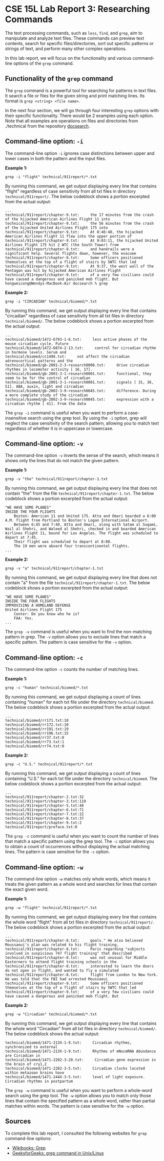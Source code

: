 # CSE 15L Lab Report 3: Researching Commands
The text processing commands, such as `less`, `find`, and `grep`, aim to manipulate and analyze text files. These commands can preview text contents, search for specific files/directories, sort out specific patterns or strings of text, and perform many other complex operations.

In this lab report, we will focus on the functionality and various command-line options of the `grep` command.

## Functionality of the `grep` command
The `grep` command is a powerful tool for searching for patterns in text files. It search a file or files for the given string and print matching lines. Its format is `grep <string> <file name>`.

In the next four section, we will go through four interesting `grep` options with their specific functionality. There would be 2 examples using each option. Note that all examples are operations on files and directories from ./technical from the repository [docsearch](https://github.com/ucsd-cse15l-s23/docsearch).

## Command-line option: `-i`
The command-line option `-i` ignores case distinctions between upper and lower cases in both the pattern and the input files.

**Example 1:**
```
grep -i "flight" technical/911report/*.txt
```
By running this command, we get output displaying every line that contains "flight" regardless of case sensitivity from all txt files in directory `technical/911report/`. The below codeblock shows a portion excerpted from the actual output:
```
...
technical/911report/chapter-9.txt:     the 17 minutes from the crash of the hijacked American Airlines Flight 11 into
technical/911report/chapter-9.txt:     the 56 minutes from the crash of the hijacked United Airlines Flight 175 into
technical/911report/chapter-9.txt:     At 8:46:40, the hijacked American Airlines Flight 11 flew into the upper portion of
technical/911report/chapter-9.txt:     At 9:03:11, the hijacked United Airlines Flight 175 hit 2 WTC (the South Tower) from
technical/911report/chapter-9.txt:     and handrails were a significant help. Several flights down, however, the evacuee
technical/911report/chapter-9.txt:     Some officers positioned themselves at the top of a flight of stairs by 5WTC that led
technical/911report/chapter-9.txt:     At 9:37, the west wall of the Pentagon was hit by hijacked American Airlines Flight
technical/911report/chapter-9.txt:     of a very few civilians could have caused a dangerous and panicked mob flight. But
hongweicong@Wendys-MacBook-Air docsearch % grep 
```

**Example 2:**
```
grep -i "CIRCADIAN" technical/biomed/*.txt
```
By running this command, we get output displaying every line that contains "circadian" regardless of case sensitivity from all txt files in directory `technical/biomed/`. The below codeblock shows a portion excerpted from the actual output:
```
...
technical/biomed/1472-6793-1-6.txt:     less active phases of the mouse circadian cycle. Future
technical/biomed/1472-6874-2-13.txt:     control for circadian rhythm in hormone levels. Serum and
technical/biomed/cc1498.txt:     not affect the circadian adrenocortical patterns and the
technical/biomed/gb-2001-2-3-research0008.txt:     drive circadian rhythms in locomoter activity [ 16, 17].
technical/biomed/gb-2001-3-1-research0001.txt:     functional, they seem to be for the control of circadian
technical/biomed/gb-2001-3-1-research0001.txt:     signals [ 31, 36, 51]. ABA, auxin, light and circadian
technical/biomed/gb-2002-3-9-research0045.txt:     difference. During a more complete study of the circadian
technical/biomed/gb-2002-3-9-research0045.txt:     expression with a circadian rhythm [ 41]. From the data
```

The `grep -i` command is useful when you want to perform a case-insensitive search using the grep tool. By using the `-i` option, grep will neglect the case sensitivity of the search pattern, allowing you to match text regardless of whether it is in uppercase or lowercase.

## Command-line option: `-v`
The command-line option `-v` inverts the sense of the search, which means it shows only the lines that do not match the given pattern.

**Example 1:**
```
grep -v "the" technical/911report/chapter-1.txt
```
By running this command, we get output displaying every line that does not contain "the" from the file `technical/911report/chapter-1.txt`. The below codeblock shows a portion excerpted from the actual output:
```
"WE HAVE SOME PLANES"
INSIDE THE FOUR FLIGHTS
    Boston: American 11 and United 175. Atta and Omari boarded a 6:00 A.M. flight from Portland to Boston's Logan International Airport.
    Between 6:45 and 7:40, Atta and Omari, along with Satam al Suqami, Wail al Shehri, and Waleed al Shehri, checked in and boarded American Airlines Flight 11, bound for Los Angeles. The flight was scheduled to depart at 7:45.
    Their flight was scheduled to depart at 8:00.
    The 19 men were aboard four transcontinental flights.
...
```

**Example 2:**
```
grep -v "a" technical/911report/chapter-1.txt
```
By running this command, we get output displaying every line that does not contain "a" from the file `technical/911report/chapter-1.txt`. The below codeblock shows a portion excerpted from the actual output:
```
"WE HAVE SOME PLANES"
INSIDE THE FOUR FLIGHTS
IMPROVISING A HOMELAND DEFENSE
United Airlines Flight 175
    Center: Do you know who he is?
    FAA: Yes.
...
```

The `grep -v` command is useful when you want to find the non-matching pattern in grep. The `-v` option allows you to exclude lines that match a specific pattern. The pattern is case sensitive for the `-v` option.

## Command-line option: `-c`
The command-line option `-c` counts the number of matching lines.

**Example 1:**
```
grep -c "human" technical/biomed/*.txt
```
By running this command, we get output displaying a count of lines containing "human" for each txt file under the directory `technical/biomed`. The below codeblock shows a portion excerpted from the actual output:
```
...
technical/biomed/rr171.txt:10
technical/biomed/rr172.txt:10
technical/biomed/rr191.txt:19
technical/biomed/rr196.txt:15
technical/biomed/rr37.txt:0
technical/biomed/rr73.txt:1
technical/biomed/rr74.txt:0
```

**Example 2:**
```
grep -c "U.S." technical/911report/*.txt
```
By running this command, we get output displaying a count of lines containing "U.S." for each txt file under the directory `technical/biomed`. The below codeblock shows a portion excerpted from the actual output:
```
...
technical/911report/chapter-2.txt:32
technical/911report/chapter-3.txt:110
technical/911report/chapter-5.txt:48
technical/911report/chapter-6.txt:71
technical/911report/chapter-7.txt:22
technical/911report/chapter-8.txt:37
technical/911report/chapter-9.txt:2
technical/911report/preface.txt:0
```

The `grep -c` command is useful when you want to count the number of lines that match a specific pattern using the grep tool. The `-c` option allows you to obtain a count of occurrences without displaying the actual matching lines. The pattern is case sensitive for the `-c` option.

## Command-line option: `-w`
The command-line option `-w` matches only whole words, which means it treats the given pattern as a whole word and searches for lines that contain the exact given word.

**Example 1:**
```
grep -w "flight" technical/911report/*.txt
```
By running this command, we get output displaying every line that contains the whole word "flight" from all txt files in directory `technical/911report/`. The below codeblock shows a portion excerpted from the actual output:
```
...
technical/911report/chapter-8.txt:     goals." He also believed Moussaoui's plan was related to his flight training.
technical/911report/chapter-8.txt:     Paris regarding "subjects involved in suspicious 747 flight training" that described
technical/911report/chapter-8.txt:     was not unusual for Middle Easterners to attend flight training schools in the
technical/911report/chapter-8.txt:     interested to learn the doors do not open in flight, and wanted to fly a simulated
technical/911report/chapter-8.txt:     flight from London to New York. He was told that the FBI had arrested Moussaoui
technical/911report/chapter-9.txt:     Some officers positioned themselves at the top of a flight of stairs by 5WTC that led
technical/911report/chapter-9.txt:     of a very few civilians could have caused a dangerous and panicked mob flight. But
```

**Example 2:**
```
grep -w "Circadian" technical/biomed/*.txt
```
By running this command, we get output displaying every line that contains the whole word "Circadian" from all txt files in directory `technical/biomed/`. The below codeblock shows the actual output:
```
technical/biomed/1471-213X-1-9.txt:     Circadian rhythms, synchronized to external
technical/biomed/1471-213X-1-9.txt:     Rhythms of mNocmRNA Abundance are Circadian in
technical/biomed/1471-2202-3-20.txt:     Circadian gene expression in the brain of cry1,2
technical/biomed/1471-2202-3-5.txt:     Circadian clocks located within metazoan brains have
technical/biomed/1471-244X-3-5.txt:     level of light exposure. Circadian rhythms in postpartum
```

The `grep -w` command is useful when you want to perform a whole-word search using the grep tool. The `-w` option allows you to match only those lines that contain the specified pattern as a whole word, rather than partial matches within words. The pattern is case sensitive for the `-w` option.

## Sources
To complete this lab report, I consulted the following websites for `grep` command-line options:
- [Wikibooks: Grep](https://en.wikibooks.org/wiki/Grep)
- [GeeksforGeeks: grep command in Unix/Linux](https://www.geeksforgeeks.org/grep-command-in-unixlinux/)
